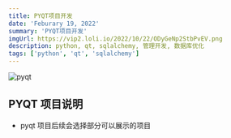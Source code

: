 ```yaml
---
title: PYQT项目开发
date: 'Feburary 19, 2022'
summary: 'PYQT项目开发'
imgUrl: https://vip2.loli.io/2022/10/22/ODyGeNp2StbPvEV.png
description: python, qt, sqlalchemy, 管理开发, 数据库优化
tags: ['python', 'qt', 'sqlalchemy']
---
```


![pyqt](https://vip2.loli.io/2022/10/22/ODyGeNp2StbPvEV.png)

## PYQT 项目说明

- pyqt 项目后续会选择部分可以展示的项目
